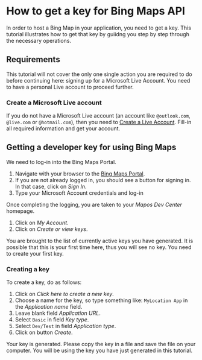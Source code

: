 # How to get a key for Bing Maps API
In order to host a Bing Map in your application, you need to get a key. This tutorial illustrates how to get that key by guiidng you step by step through the necessary operations.

## Requirements
This tutorial will not cover the only one single action you are required to do before continuing here: signing up for a Microsoft Live Account. You need to have a personal Live account to proceed further.

### Create a Microsoft Live account
If you do not have a Microsoft Live account (an account like `@outlook.com`, `@live.com` or `@hotmail.com`), then you need to [Create a Live Account](https://signup.live.com). Fill-in all required information and get your account.

## Getting a developer key for using Bing Maps
We need to log-in into the Bing Maps Portal.

1. Navigate with your browser to the [Bing Maps Portal](https://bingmapsportal.com).
2. If you are not already logged in, you should see a button for signing in. In that case, click on _Sign In_.
3. Type your Microsoft Account credentials and log-in

Once completing the logging, you are taken to your _Mapos Dev Center_ homepage.

1. Click on _My Account_.
2. Click on _Create or view keys_.

You are brought to the list of currently active keys you have generated. It is possible that this is your first time here, thus you will see no key. You need to create your first key.

### Creating a key
To create a key, do as follows:

1. Click on _Click here to create a new key_.
2. Choose a name for the key, so type something like: `MyLocation App` in the _Application name_ field.
3. Leave blank field _Application URL_.
4. Select `Basic` in field _Key type_.
5. Select `Dev/Test` in field _Application type_.
6. Click on button _Create_.

Your key is generated. Please copy the key in a file and save the file on your computer. You will be using the key you have just generated in this tutorial.
